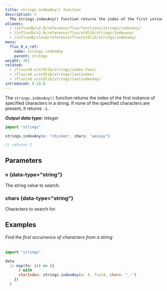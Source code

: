 ```yaml
---
title: strings.indexAny() function
description: >
  The strings.indexAny() function returns the index of the first instance of specified characters in a string.
aliases:
  - /influxdb/v2.0/reference/flux/functions/strings/indexany/
  - /influxdb/v2.0/reference/flux/stdlib/strings/indexany/
  - /influxdb/cloud/reference/flux/stdlib/strings/indexany/
menu:
  flux_0_x_ref:
    name: strings.indexAny
    parent: strings
weight: 301
related:
  - /flux/v0.x/stdlib/strings/index-func/
  - /flux/v0.x/stdlib/strings/lastindex/
  - /flux/v0.x/stdlib/strings/lastindexany/
introduced: 0.18.0
---
```


The `strings.indexAny()` function returns the index of the first instance of specified characters in a string.
If none of the specified characters are present, it returns `-1`.

_**Output data type:** Integer_

```js
import "strings"

strings.indexAny(v: "chicken", chars: "aeiouy")

// returns 2
```

## Parameters

### v {data-type="string"}
The string value to search.

### chars {data-type="string"}
Characters to search for.

## Examples

###### Find the first occurrence of characters from a string
```js
import "strings"

data
  |> map(fn: (r) => ({
      r with
      charIndex: strings.indexAny(v: r._field, chars: "_-")
    })
  )
```
